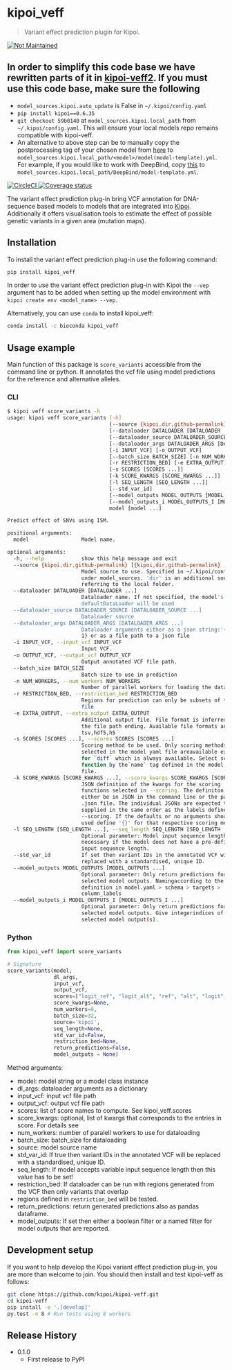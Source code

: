 # kipoi_veff
> Variant effect prediction plugin for Kipoi.

[![Not Maintained](https://img.shields.io/badge/Maintenance%20Level-Not%20Maintained-yellow.svg)](https://gist.github.com/cheerfulstoic/d107229326a01ff0f333a1d3476e068d)

## In order to simplify this code base we have rewritten parts of it in [kipoi-veff2](https://github.com/kipoi/kipoi-veff2). If you must use this code base, make sure the following 
- `model_sources.kipoi.auto_update` is False in `~/.kipoi/config.yaml` 
- `pip install kipoi==0.6.35`
- `git checkout 59b0140` at `model_sources.kipoi.local_path` from `~/.kipoi/config.yaml`. This will ensure your local models repo remains compatible with kipoi-veff. 
- An alternative to above step can be to manually copy the postprocessing tag of your chosen model from [here](https://github.com/kipoi/models/tree/59b0140) to `model_sources.kipoi.local_path/<model>/model(model-template).yml`. For example, if you would like to work with DeepBind, copy [this](https://github.com/kipoi/models/blob/59b0140b1ef1087c51e2ba514ce365700a144ad0/DeepBind/model-template.yaml#L58-L63)  to `model_sources.kipoi.local_path/DeepBind/model-template.yml`.


<a href='https://circleci.com/gh/kipoi/kipoi-veff'>
	<img alt='CircleCI' src='https://circleci.com/gh/kipoi/kipoi-veff.svg?style=svg' style="max-height:20px;width:auto">
</a>
<a href=https://coveralls.io/github/kipoi/kipoi-veff?branch=master>
	<img alt='Coverage status' src=https://coveralls.io/repos/github/kipoi/kipoi-veff/badge.svg?branch=master style="max-height:20px;width:auto;">
</a>

 
The variant effect prediction plug-in bring VCF annotation for DNA-sequence based models to models that are integrated into [Kipoi](https://kipoi.org). Additionally it offers visualisation tools to estimate the effect of possible genetic variants in a given area (mutation maps).

## Installation

To install the variant effect prediction plug-in use the following command:

```sh
pip install kipoi_veff
```

In order to use the variant effect prediction plug-in with Kipoi the `--vep` argument has to be added when setting up the model environment with `kipoi create env <model_name> --vep`.

Alternatively, you can use `conda` to install kipoi_veff:

```sh
conda install -c bioconda kipoi_veff
```

## Usage example

Main function of this package is `score_variants` accessible from the command line or python. It annotates the vcf file using model predictions for the reference and alternative alleles.

### CLI
```bash
$ kipoi veff score_variants -h
usage: kipoi veff score_variants [-h]
                                 [--source {kipoi,dir,github-permalink} [{kipoi,dir,github-permalink} ...]]
                                 [--dataloader DATALOADER [DATALOADER ...]]
                                 [--dataloader_source DATALOADER_SOURCE [DATALOADER_SOURCE ...]]
                                 [--dataloader_args DATALOADER_ARGS [DATALOADER_ARGS ...]]
                                 [-i INPUT_VCF] [-o OUTPUT_VCF]
                                 [--batch_size BATCH_SIZE] [-n NUM_WORKERS]
                                 [-r RESTRICTION_BED] [-e EXTRA_OUTPUT]
                                 [-s SCORES [SCORES ...]]
                                 [-k SCORE_KWARGS [SCORE_KWARGS ...]]
                                 [-l SEQ_LENGTH [SEQ_LENGTH ...]]
                                 [--std_var_id]
                                 [--model_outputs MODEL_OUTPUTS [MODEL_OUTPUTS ...]]
                                 [--model_outputs_i MODEL_OUTPUTS_I [MODEL_OUTPUTS_I ...]]
                                 model [model ...]

Predict effect of SNVs using ISM.

positional arguments:
  model                 Model name.

optional arguments:
  -h, --help            show this help message and exit
  --source {kipoi,dir,github-permalink} [{kipoi,dir,github-permalink} ...]
                        Model source to use. Specified in ~/.kipoi/config.yaml
                        under model_sources. 'dir' is an additional source
                        referring to the local folder.
  --dataloader DATALOADER [DATALOADER ...]
                        Dataloader name. If not specified, the model's
                        defaultDataLoader will be used
  --dataloader_source DATALOADER_SOURCE [DATALOADER_SOURCE ...]
                        Dataloader source
  --dataloader_args DATALOADER_ARGS [DATALOADER_ARGS ...]
                        Dataloader arguments either as a json string:'{"arg1":
                        1} or as a file path to a json file
  -i INPUT_VCF, --input_vcf INPUT_VCF
                        Input VCF.
  -o OUTPUT_VCF, --output_vcf OUTPUT_VCF
                        Output annotated VCF file path.
  --batch_size BATCH_SIZE
                        Batch size to use in prediction
  -n NUM_WORKERS, --num_workers NUM_WORKERS
                        Number of parallel workers for loading the dataset
  -r RESTRICTION_BED, --restriction_bed RESTRICTION_BED
                        Regions for prediction can only be subsets of this bed
                        file
  -e EXTRA_OUTPUT, --extra_output EXTRA_OUTPUT
                        Additional output file. File format is inferred from
                        the file path ending. Available file formats are:
                        tsv,hdf5,h5
  -s SCORES [SCORES ...], --scores SCORES [SCORES ...]
                        Scoring method to be used. Only scoring methods
                        selected in the model yaml file areavailable except
                        for `diff` which is always available. Select scoring
                        function by the`name` tag defined in the model yaml
                        file.
  -k SCORE_KWARGS [SCORE_KWARGS ...], --score_kwargs SCORE_KWARGS [SCORE_KWARGS ...]
                        JSON definition of the kwargs for the scoring
                        functions selected in --scoring. The definiton can
                        either be in JSON in the command line or the path of a
                        .json file. The individual JSONs are expected to be
                        supplied in the same order as the labels defined in
                        --scoring. If the defaults or no arguments should be
                        used define '{}' for that respective scoring method.
  -l SEQ_LENGTH [SEQ_LENGTH ...], --seq_length SEQ_LENGTH [SEQ_LENGTH ...]
                        Optional parameter: Model input sequence length -
                        necessary if the model does not have a pre-defined
                        input sequence length.
  --std_var_id          If set then variant IDs in the annotated VCF will be
                        replaced with a standardised, unique ID.
  --model_outputs MODEL_OUTPUTS [MODEL_OUTPUTS ...]
                        Optional parameter: Only return predictions for the
                        selected model outputs. Namingaccording to the
                        definition in model.yaml > schema > targets >
                        column_labels
  --model_outputs_i MODEL_OUTPUTS_I [MODEL_OUTPUTS_I ...]
                        Optional parameter: Only return predictions for the
                        selected model outputs. Give integerindices of the
                        selected model output(s).
```

### Python

```python
from kipoi_veff import score_variants

# Signature
score_variants(model,
               dl_args,
               input_vcf,
               output_vcf,
               scores=["logit_ref", "logit_alt", "ref", "alt", "logit", "diff"],
               score_kwargs=None,
               num_workers=0,
               batch_size=32,
               source='kipoi',
               seq_length=None,
               std_var_id=False,
               restriction_bed=None,
               return_predictions=False,
               model_outputs = None)
```

Method arguments:
- model: model string or a model class instance
- dl_args: dataloader arguments as a dictionary
- input_vcf: input vcf file path
- output_vcf: output vcf file path
- scores: list of score names to compute. See kipoi_veff.scores
- score_kwargs: optional, list of kwargs that corresponds to the entries in score. For details see 
- num_workers: number of paralell workers to use for dataloading
- batch_size: batch_size for dataloading
- source: model source name
- std_var_id: If true then variant IDs in the annotated VCF will be replaced with a standardised, unique ID.
- seq_length: If model accepts variable input sequence length then this value has to be set!
- restriction_bed: If dataloader can be run with regions generated from the VCF then only variants that overlap
- regions defined in `restriction_bed` will be tested.
- return_predictions: return generated predictions also as pandas dataframe.
- model_outputs: If set then either a boolean filter or a named filter for model outputs that are reported.


## Development setup

If you want to help develop the Kipoi variant effect prediction plug-in, you are more than welcome to join. You should then install and test kipoi-veff as follows: 

```sh
git clone https://github.com/kipoi/kipoi-veff.git
cd kipoi-veff
pip install -e '.[develop]'
py.test -n 8 # Run tests using 8 workers
```


## Release History

* 0.1.0
    * First release to PyPI
